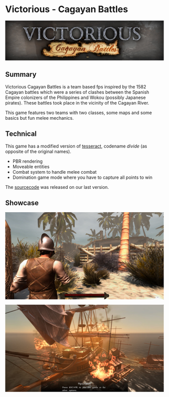 # Victorious - Cagayan Battles

![header](victorious/header.jpg)

## Summary

Victorious Cagayan Battles is a team based fps inspired by the 1582 Cagayan battles which were a series of clashes between the Spanish Empire colonizers of the Philippines and Wokou (possibly Japanese pirates). These battles took place in the vicinity of the Cagayan River.

This game features two teams with two classes, some maps and some basics but fun melee mechanics.

## Technical

This game has a modified version of [tesseract](http://tesseract.gg/), codename *divide* (as opposite of the original names).

- PBR rendering
- Moveable entities
- Combat system to handle melee combat
- Domination game mode where you have to capture all points to win

 The [sourcecode](https://github.com/sx7889/victorious-cagayan-battles) was released on our last version.

## Showcase

![img1](victorious/img1.jpg)

![img2](victorious/img2.png)


